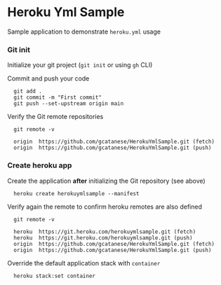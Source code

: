 # Heroku Yml Sample

Sample application to demonstrate `heroku.yml` usage

### Git init

Initialize your git project (`git init` or using `gh` CLI)

Commit and push your code

```
  git add .
  git commit -m "First commit"
  git push --set-upstream origin main  
```

Verify the Git remote repositories

```
  git remote -v
  
  origin  https://github.com/gcatanese/HerokuYmlSample.git (fetch)
  origin  https://github.com/gcatanese/HerokuYmlSample.git (push)

```

### Create heroku app

Create the application **after** initializing the Git repository (see above)

```
  heroku create herokuymlsample --manifest
```
Verify again the remote to confirm heroku remotes are also defined

```
  git remote -v
  
  heroku  https://git.heroku.com/herokuymlsample.git (fetch)
  heroku  https://git.heroku.com/herokuymlsample.git (push)
  origin  https://github.com/gcatanese/HerokuYmlSample.git (fetch)
  origin  https://github.com/gcatanese/HerokuYmlSample.git (push)

```

Override the default application stack with `container`
```
  heroku stack:set container
```

